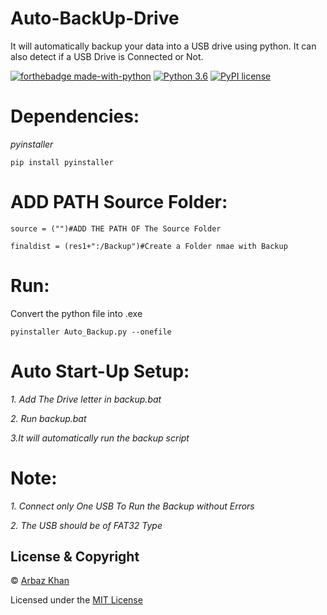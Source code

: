 # Auto-BackUp-Drive
It will automatically backup your data into a USB drive using python.
It can also detect if a USB Drive is Connected or Not.

[![forthebadge made-with-python](http://ForTheBadge.com/images/badges/made-with-python.svg)](https://www.python.org/)                  [![Python 3.6](https://img.shields.io/badge/python-3.6-blue.svg)](https://www.python.org/downloads/release/python-360/)          [![PyPI license](https://img.shields.io/pypi/l/ansicolortags.svg)](https://pypi.python.org/pypi/ansicolortags/)

# Dependencies:

*pyinstaller*
```
pip install pyinstaller
```

# ADD PATH Source Folder:
```
source = ("")#ADD THE PATH OF The Source Folder

finaldist = (res1+":/Backup")#Create a Folder nmae with Backup
```

# Run:
Convert the python file into .exe 
```
pyinstaller Auto_Backup.py --onefile
```

# Auto Start-Up Setup:

*1. Add The Drive letter in backup.bat*

*2. Run backup.bat*

*3.It will automatically run the backup script*

# Note:

*1. Connect only One USB To Run the Backup without Errors*

*2. The USB should be of FAT32 Type*

## License & Copyright
© [Arbaz Khan](https://arbazkhan4712.github.io/Contact.html)

Licensed under the [MIT License](LICENSE)
